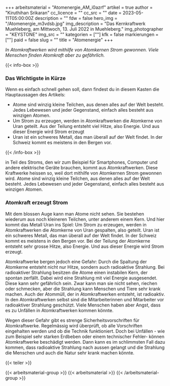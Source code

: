+++
arbeitsmaterial = "Atomenergie_AM_i0azrf"
artikel = true
author = "Kiruthihan Srikaran"
cc_licence = ""
cc_src = ""
date = 2023-05-11T05:00:00Z
description = ""
fdw = false
hero_img = "/Atomenergie_m3vdsb.jpg"
img_description = "Das Kernkraftwerk Muehleberg, am Mittwoch, 13. Juli 2022 in Muehleberg."
img_photographer = "KEYSTONE"
img_src = ""
kategorien = [""]
kfk = false
markierungen = [""]
paid = false
slug = ""
title = "Atomenergie"
+++

_In Atomkraftwerken wird mithilfe von Atomkernen Strom gewonnen. Viele Menschen finden Atomkraft aber zu gefährlich._

{{< info-box >}} <h3>Das Wichtigste in Kürze</h3>

<p>Wenn es einfach schnell gehen soll, dann findest du in diesem Kasten die Hauptaussagen des Artikels:</p>

<ul>

<li>Atome sind winzig kleine Teilchen, aus denen alles auf der Welt besteht. Jedes Lebewesen und jeder Gegenstand, einfach alles besteht aus winzigen Atomen.</li>

<li>Um Strom zu erzeugen, werden in Atomkraftwerken die Atomkerne von Uran geteilt. Aus der Teilung entsteht viel Hitze, also Energie. Und aus dieser Energie wird Strom erzeugt</li>

<li>Uran ist ein schweres Metall, das man überall auf der Welt findet. In der Schweiz kommt es meistens in den Bergen vor.</li>

</ul> {{< /info-box >}}

in Teil des Stroms, den wir zum Beispiel für Smartphones, Computer und andere elektrische Geräte brauchen, kommt aus Atomkraftwerken. Diese Kraftwerke heissen so, weil dort mithilfe von Atomkernen Strom gewonnen wird. Atome sind winzig kleine Teilchen, aus denen alles auf der Welt besteht. Jedes Lebewesen und jeder Gegenstand, einfach alles besteht aus winzigen Atomen.

### Atomkraft erzeugt Strom

Mit dem blossen Auge kann man Atome nicht sehen. Sie bestehen wiederum aus noch kleineren Teilchen, unter anderem einem Kern. Und hier kommt das Metall Uran ins Spiel: Um Strom zu erzeugen, werden in Atomkraftwerken die Atomkerne von Uran gespalten, also geteilt. Uran ist ein schweres Metall, das man überall auf der Welt findet. In der Schweiz kommt es meistens in den Bergen vor. Bei der Teilung der Atomkerne entsteht sehr grosse Hitze, also Energie. Und aus dieser Energie wird Strom erzeugt.

Atomkraftwerke bergen jedoch eine Gefahr: Durch die Spaltung der Atomkerne entsteht nicht nur Hitze, sondern auch radioaktive Strahlung. Bei radioaktiver Strahlung besitzen die Atome einen instabilen Kern, der spontan zerfällt. Dabei wird eine Strahlung mit viel Energie ausgesendet. Diese  kann sehr gefährlich sein. Zwar kann man sie nicht sehen, riechen oder schmecken, aber die Strahlung kann Menschen und Tiere sehr krank machen. Auch der Atommüll, der in Atomkraftwerken entsteht, ist radioaktiv. In den Atomkraftwerken selbst sind die Mitarbeiterinnen und Mitarbeiter vor radioaktiver Strahlung geschützt. Viele Menschen haben aber Angst, dass es zu Unfällen in Atomkraftwerken kommen könnte.

Wegen dieser Gefahr gibt es strenge Sicherheitsvorschriften für Atomkraftwerke. Regelmässig wird überprüft, ob alle Vorschriften eingehalten werden und ob die Technik funktioniert. Doch bei Unfällen - wie zum Beispiel sehr starken Erdbeben oder einem technischer Fehler- können Atomkraftwerke beschädigt werden. Dann kann es im schlimmsten Fall dazu kommen, dass radioaktive Strahlung nach aussen gelangt und die Strahlung die Menschen und auch die Natur sehr krank machen könnte.

{{< teiler >}}

{{< arbeitsmaterial-group >}}
{{< arbeitsmaterial >}}
{{< /arbeitsmaterial-group >}}
